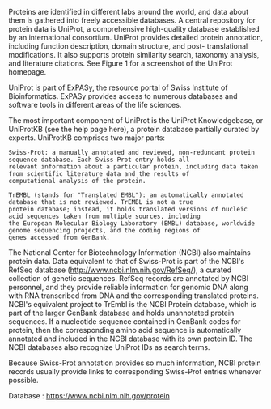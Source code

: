 Proteins are identified in different labs around the world, and data about them is gathered into freely accessible databases.
A central repository for protein data is UniProt, a comprehensive high-quality database established by an international
consortium. UniProt provides detailed protein annotation, including function description, domain structure, and post-
translational modifications. It also supports protein similarity search, taxonomy analysis, and literature citations.
See Figure 1 for a screenshot of the UniProt homepage.

UniProt is part of ExPASy, the resource portal of Swiss Institute of Bioinformatics. ExPASy provides access to numerous 
databases and software tools in different areas of the life sciences.

The most important component of UniProt is the UniProt Knowledgebase, or UniProtKB (see the help page here), a protein 
database partially curated by experts. UniProtKB comprises two major parts:

    Swiss-Prot: a manually annotated and reviewed, non-redundant protein sequence database. Each Swiss-Prot entry holds all
    relevant information about a particular protein, including data taken from scientific literature data and the results of 
    computational analysis of the protein.

    TrEMBL (stands for "Translated EMBL"): an automatically annotated database that is not reviewed. TrEMBL is not a true 
    protein database; instead, it holds translated versions of nucleic acid sequences taken from multiple sources, including 
    the European Molecular Biology Laboratory (EMBL) database, worldwide genome sequencing projects, and the coding regions of
    genes accessed from GenBank.

The National Center for Biotechnology Information (NCBI) also maintains protein data. Data equivalent to that of Swiss-Prot 
is part of the NCBI's RefSeq database (http://www.ncbi.nlm.nih.gov/RefSeq/), a curated collection of genetic sequences.
RefSeq records are annotated by NCBI personnel, and they provide reliable information for genomic DNA along with RNA 
transcribed from DNA and the corresponding translated proteins. NCBI's equivalent project to TrEmbl is the NCBI Protein
database, which is part of the larger GenBank database and holds unannotated protein sequences. If a nucleotide sequence 
contained in GenBank codes for protein, then the corresponding amino acid sequence is automatically annotated and included
in the NCBI database with its own protein ID. The NCBI databases also recognize UniProt IDs as search terms.

Because Swiss-Prot annotation provides so much information, NCBI protein records usually provide links to corresponding
Swiss-Prot entries whenever possible.

Database : https://www.ncbi.nlm.nih.gov/protein
